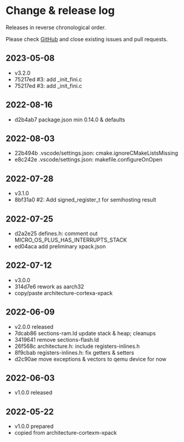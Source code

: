 # Change & release log

Releases in reverse chronological order.

Please check
[GitHub](https://github.com/micro-os-plus/architecture-aarch32-xpack/issues/)
and close existing issues and pull requests.

## 2023-05-08

* v3.2.0
* 75217ed #3: add _init_fini.c
* 75217ed #3: add _init_fini.c

## 2022-08-16

* d2b4ab7 package.json min 0.14.0 & defaults

## 2022-08-03

* 22b494b .vscode/settings.json: cmake.ignoreCMakeListsMissing
* e8c242e .vscode/settings.json: makefile.configureOnOpen

## 2022-07-28

* v3.1.0
* 8bf31a0 #2: Add signed_register_t for semihosting result

## 2022-07-25

* d2a2e25 defines.h: comment out MICRO_OS_PLUS_HAS_INTERRUPTS_STACK
* ed04aca add preliminary xpack.json

## 2022-07-12

* v3.0.0
* 314d7e6 rework as aarch32
* copy/paste architecture-cortexa-xpack

## 2022-06-09

* v2.0.0 released
* 7dcab86 sections-ram.ld update stack & heap; cleanups
* 3419641 remove sections-flash.ld
* 26f568c architecture.h: include registers-inlines.h
* 8f9cbab registers-inlines.h: fix getters & setters
* d2c90ae move exceptions & vectors to qemu device for now

## 2022-06-03

* v1.0.0 released

## 2022-05-22

* v1.0.0 prepared
* copied from architecture-cortexm-xpack
